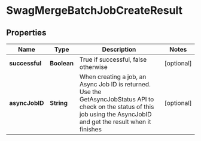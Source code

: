 
# SwagMergeBatchJobCreateResult

## Properties
Name | Type | Description | Notes
------------ | ------------- | ------------- | -------------
**successful** | **Boolean** | True if successful, false otherwise |  [optional]
**asyncJobID** | **String** | When creating a job, an Async Job ID is returned.  Use the GetAsyncJobStatus API to check on the status of this job using the AsyncJobID and get the result when it finishes |  [optional]



